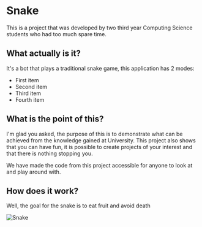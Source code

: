 # Snake
This is a project that was developed by two third year Computing Science students who had too much spare time.

## What actually is it?
It's a bot that plays a traditional snake game, this application has 2 modes:
- First item
- Second item
- Third item
- Fourth item

## What is the point of this?
I'm glad you asked, the purpose of this is to demonstrate what can be achieved from the knowledge gained at University. This project also shows that you can have fun, it is possible to create projects of your interest and that there is nothing stopping you. 

We have made the code from this project accessible for anyone to look at and play around with.

## How does it work?
Well, the goal for the snake is to eat fruit and avoid death

![Snake](https://i.imgur.com/RSj70JC.gif)
